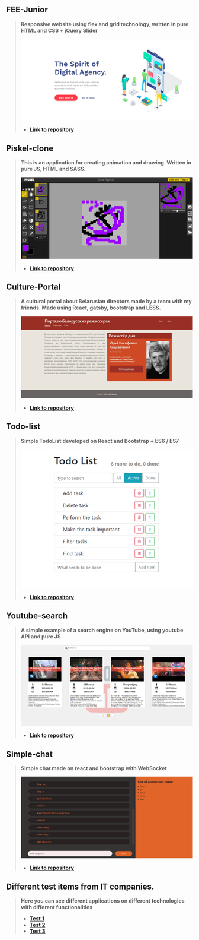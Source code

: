 ## FEE-Junior   
  
> **Responsive website using flex and grid technology, written in pure HTML and CSS + jQuery Slider**
>  
>![FEE-JuniorScreen](./screens/FEE-JuniorScreen.png)
> - **[Link to repository](https://github.com/Stassras/FEE-Junior)**  

## Piskel-clone   
  
> **This is an application for creating animation and drawing. Written in pure JS, HTML and SASS.**
>  
>![PiskelCloneScreen](./screens/PiskelCloneScreen.png)  
> - **[Link to repository](https://github.com/Stassras/Piskel-Clone)**  

## Culture-Portal   
  
> **A cultural portal about Belarusian directors made by a team with my friends. Made using React, gatsby, bootstrap and LESS.**  
>  
>![CulturePortalScreen](./screens/CulturePortalScreen.png)  
> - **[Link to repository](https://github.com/Stassras/Culture-portal)**  

## Todo-list   
  
> **Simple TodoList developed on React and Bootstrap + ES6 / ES7**  
>  
>![TodoListScreen](./screens/TodoListScreen.png)  
> - **[Link to repository](https://github.com/Stassras/Todo-list)**  

## Youtube-search   
  
> **A simple example of a search engine on YouTube, using youtube API and pure JS**  
>  
>![YoutubeSearchScreen](./screens/YoutubeSearchScreen.png)  
> - **[Link to repository](https://github.com/Stassras/Youtube-search)**  

## Simple-chat   
  
> **Simple chat made on react and bootstrap with WebSocket**  
>  
>![SimpleChatScreen](./screens/SimpleChatScreen.png)  
> - **[Link to repository](https://github.com/Stassras/Simple-chat)**
  
## Different test items from IT companies.  
  
> **Here you can see different applications on different technologies with different functionalities**  
>  
> - **[Test 1](https://github.com/Stassras/on-travel-test)**
> - **[Test 2](https://github.com/Stassras/softcorp-test)**
> - **[Test 3](https://github.com/Stassras/mr-test)**

